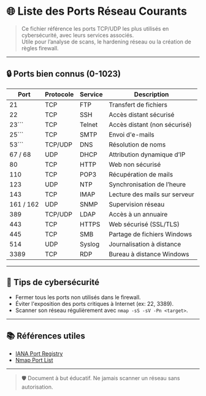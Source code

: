 # 🌐 Liste des Ports Réseau Courants

> Ce fichier référence les ports TCP/UDP les plus utilisés en cybersécurité, avec leurs services associés.  
> Utile pour l’analyse de scans, le hardening réseau ou la création de règles firewall.

---

## 🔒 Ports bien connus (0-1023)

| Port | Protocole | Service | Description |
|------|-----------|---------|-------------|
|21 | TCP | FTP | Transfert de fichiers |
|22 | TCP | SSH | Accès distant sécurisé |
|23``` | TCP | Telnet | Accès distant (non sécurisé) |
|25``` | TCP | SMTP | Envoi d'e-mails |
|53``` | TCP/UDP | DNS | Résolution de noms |
|67 / 68 | UDP | DHCP | Attribution dynamique d’IP |
|80 | TCP | HTTP | Web non sécurisé |
|110 | TCP | POP3 | Récupération de mails |
|123 | UDP | NTP | Synchronisation de l’heure |
|143 | TCP | IMAP | Lecture des mails sur serveur |
|161 / 162 | UDP | SNMP | Supervision réseau |
|389 | TCP/UDP | LDAP | Accès à un annuaire |
|443 | TCP | HTTPS | Web sécurisé (SSL/TLS) |
|445 | TCP | SMB | Partage de fichiers Windows |
|514 | UDP | Syslog | Journalisation à distance |
|3389 | TCP | RDP | Bureau à distance Windows |

---

## 📌 Tips de cybersécurité

- Fermer tous les ports non utilisés dans le firewall.
- Éviter l'exposition des ports critiques à Internet (ex: 22, 3389).
- Scanner son réseau régulièrement avec `nmap -sS -sV -Pn <target>`.

---

## 📚 Références utiles

- [IANA Port Registry](https://www.iana.org/assignments/service-names-port-numbers/service-names-port-numbers.xhtml)
- [Nmap Port List](https://nmap.org/book/port-scanning-default.html)

---

> 🛡️ Document à but éducatif. Ne jamais scanner un réseau sans autorisation.
